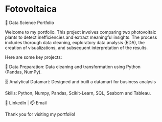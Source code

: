 # Fotovoltaica

💼 Data Science Portfolio

Welcome to my portfolio. This project involves comparing two photovoltaic plants to detect inefficiencies and extract meaningful insights. The process includes thorough data cleaning, exploratory data analysis (EDA), the creation of visualizations, and subsequent interpretation of the results.

Here are some key projects:

📑 Data Preparation: Data cleaning and transformation using Python (Pandas, NumPy).

🗄️ Analytical Datamart: Designed and built a datamart for business analysis

Skills: Python, Numpy, Pandas, Scikit-Learn, SQL, Seaborn and Tableau.

💼 LinkedIn | 📫 Email


Thank you for visiting my portfolio!
